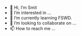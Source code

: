 - 👋 Hi, I’m Smit 
- 👀 I’m interested in ...
- 🌱 I’m currently learning FSWD. 
- 💞️ I’m looking to collaborate on ...
- 📫 How to reach me ...

<!---
smit-021/smit-021 is a ✨ special ✨ repository because its `README.md` (this file) appears on your GitHub profile.
You can click the Preview link to take a look at your changes.
--->
